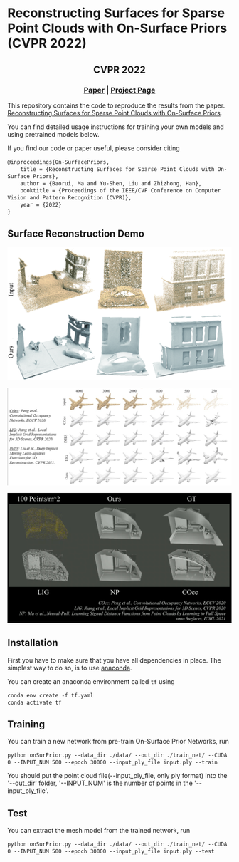 # Reconstructing Surfaces for Sparse Point Clouds with On-Surface Priors (CVPR 2022)

<h2 align="center">CVPR 2022</h2>
<h3 align="center"><a href="https://arxiv.org/abs/2204.10603">Paper</a> | <a href="https://mabaorui.github.io/-OnSurfacePrior_project_page/">Project Page</a></h3>
<div align="center"></div>

This repository contains the code to reproduce the results from the paper.
[Reconstructing Surfaces for Sparse Point Clouds with On-Surface Priors](https://yushen-liu.github.io/main/pdf/LiuYS_CVPR2022_OnSurfacePriors.pdf).

You can find detailed usage instructions for training your own models and using pretrained models below.

If you find our code or paper useful, please consider citing

    @inproceedings{On-SurfacePriors,
        title = {Reconstructing Surfaces for Sparse Point Clouds with On-Surface Priors},
        author = {Baorui, Ma and Yu-Shen, Liu and Zhizhong, Han},
        booktitle = {Proceedings of the IEEE/CVF Conference on Computer Vision and Pattern Recognition (CVPR)},
        year = {2022}
    }

## Surface Reconstruction Demo
<p align="left">
  <img src="img/ParisStreet_part.jpg" width="780" />
</p>

<p align="left">
  <img src="img/plane.png" width="780" />
</p>

<p align="left">
  <img src="img/scene.png" width="780" />
</p>

## Installation
First you have to make sure that you have all dependencies in place.
The simplest way to do so, is to use [anaconda](https://www.anaconda.com/). 

You can create an anaconda environment called `tf` using
```
conda env create -f tf.yaml
conda activate tf
```
## Training
You can train a new network from pre-train On-Surface Prior Networks, run

```
python onSurPrior.py --data_dir ./data/ --out_dir ./train_net/ --CUDA 0 --INPUT_NUM 500 --epoch 30000 --input_ply_file input.ply --train
```
You should put the point cloud file(--input_ply_file, only ply format) into the '--out_dir' folder, '--INPUT_NUM' is the number of points in the '--input_ply_file'.
## Test
You can extract the mesh model from the trained network, run
```
python onSurPrior.py --data_dir ./data/ --out_dir ./train_net/ --CUDA 0 --INPUT_NUM 500 --epoch 30000 --input_ply_file input.ply --test
```
